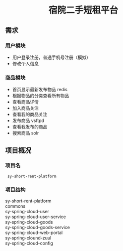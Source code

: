 <h1 align="center">宿院二手短租平台</h1>

## 需求

### 用户模块
- 用户登录注册，普通手机号注册（模拟）
- 修改个人信息

### 商品模块
- 首页显示最新发布物品 redis
- 根据物品的分类查看所有物品
- 查看商品详情
- 加入商品关注
- 查看我的商品关注
- 发布商品 vsftpd
- 查看我发布的商品
- 搜索商品 solr 

## 项目概况

### 项目名
	 sy-short-rent-platform
### 项目结构
 sy-short-rent-platform<br/>
 		commons<br/>
		sy-spring-cloud-user<br/>
		sy-spring-cloud-user-service<br/>
		sy-spring-cloud-goods<br/>
		sy-spring-cloud-goods-service<br/>
		sy-spring-cloud-web-portal<br/>
		sy-spring-clound-zuul<br/>
		sy-spring-cloud-config<br/>


	
	
	 
